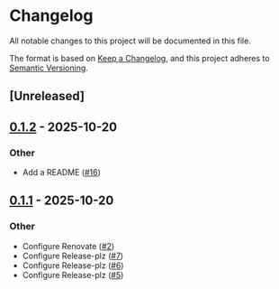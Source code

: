 # Changelog

All notable changes to this project will be documented in this file.

The format is based on [Keep a Changelog](https://keepachangelog.com/en/1.0.0/),
and this project adheres to [Semantic Versioning](https://semver.org/spec/v2.0.0.html).

## [Unreleased]

## [0.1.2](https://github.com/kosolabs/axum-anyhow/compare/v0.1.1...v0.1.2) - 2025-10-20

### Other

- Add a README ([#16](https://github.com/kosolabs/axum-anyhow/pull/16))

## [0.1.1](https://github.com/kosolabs/axum-anyhow/compare/v0.1.0...v0.1.1) - 2025-10-20

### Other

- Configure Renovate ([#2](https://github.com/kosolabs/axum-anyhow/pull/2))
- Configure Release-plz ([#7](https://github.com/kosolabs/axum-anyhow/pull/7))
- Configure Release-plz ([#6](https://github.com/kosolabs/axum-anyhow/pull/6))
- Configure Release-plz ([#5](https://github.com/kosolabs/axum-anyhow/pull/5))
